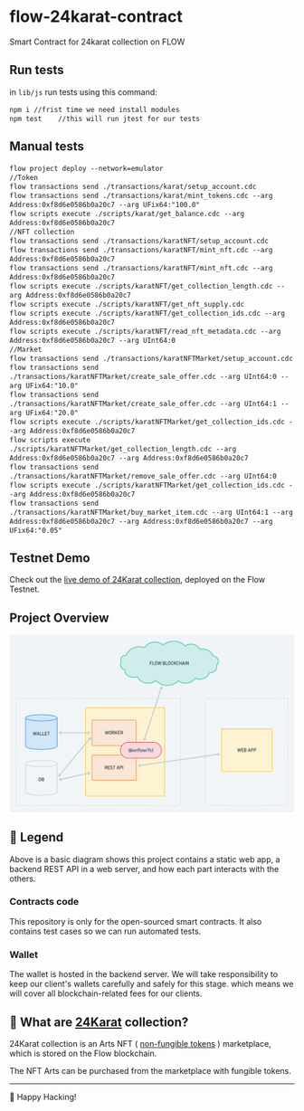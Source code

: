 # flow-24karat-contract

Smart Contract for 24karat collection on FLOW

## Run tests

in `lib/js` run tests using this command:

```shell
npm i //frist time we need install modules
npm test	//this will run jtest for our tests
```

## Manual tests

```
flow project deploy --network=emulator
//Token
flow transactions send ./transactions/karat/setup_account.cdc
flow transactions send ./transactions/karat/mint_tokens.cdc --arg Address:0xf8d6e0586b0a20c7 --arg UFix64:"100.0"
flow scripts execute ./scripts/karat/get_balance.cdc --arg Address:0xf8d6e0586b0a20c7
//NFT collection
flow transactions send ./transactions/karatNFT/setup_account.cdc
flow transactions send ./transactions/karatNFT/mint_nft.cdc --arg Address:0xf8d6e0586b0a20c7
flow transactions send ./transactions/karatNFT/mint_nft.cdc --arg Address:0xf8d6e0586b0a20c7
flow scripts execute ./scripts/karatNFT/get_collection_length.cdc --arg Address:0xf8d6e0586b0a20c7
flow scripts execute ./scripts/karatNFT/get_nft_supply.cdc
flow scripts execute ./scripts/karatNFT/get_collection_ids.cdc --arg Address:0xf8d6e0586b0a20c7
flow scripts execute ./scripts/karatNFT/read_nft_metadata.cdc --arg Address:0xf8d6e0586b0a20c7 --arg UInt64:0
//Market
flow transactions send ./transactions/karatNFTMarket/setup_account.cdc
flow transactions send ./transactions/karatNFTMarket/create_sale_offer.cdc --arg UInt64:0 --arg UFix64:"10.0"
flow transactions send ./transactions/karatNFTMarket/create_sale_offer.cdc --arg UInt64:1 --arg UFix64:"20.0"
flow scripts execute ./scripts/karatNFTMarket/get_collection_ids.cdc --arg Address:0xf8d6e0586b0a20c7
flow scripts execute ./scripts/karatNFTMarket/get_collection_length.cdc --arg Address:0xf8d6e0586b0a20c7 --arg Address:0xf8d6e0586b0a20c7
flow transactions send ./transactions/karatNFTMarket/remove_sale_offer.cdc --arg UInt64:0
flow scripts execute ./scripts/karatNFTMarket/get_collection_ids.cdc --arg Address:0xf8d6e0586b0a20c7
flow transactions send ./transactions/karatNFTMarket/buy_market_item.cdc --arg UInt64:1 --arg Address:0xf8d6e0586b0a20c7 --arg Address:0xf8d6e0586b0a20c7 --arg UFix64:"0.05"
```

## Testnet Demo

Check out the [live demo of 24Karat collection](http://24karat-develop.netlify.app),
deployed on the Flow Testnet.

## Project Overview

![Project Overview](./24karat-project-overview.png)

## 🔎 Legend

Above is a basic diagram shows this project contains a static web app, a backend REST API in a web server, and how each part interacts with the others.

### Contracts code

This repository is only for the open-sourced smart contracts. It also contains test cases so we can run automated tests.

### Wallet

The wallet is hosted in the backend server. We will take responsibility to keep our client's wallets carefully and safely for this stage. which means we will cover all blockchain-related fees for our clients.

## 💎 What are [24Karat](https://www.24karat.io) collection?

24Karat collection is an Arts NFT ( [non-fungible tokens](https://github.com/onflow/flow-nft) ) marketplace, which is stored on the Flow blockchain.

The NFT Arts can be purchased from the marketplace with fungible tokens.

---

👹 Happy Hacking!

